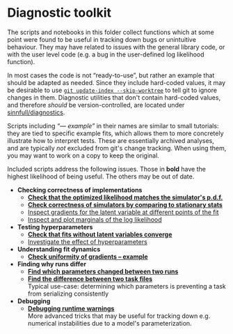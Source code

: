 # Diagnostic toolkit

The scripts and notebooks in this folder collect functions which at some point were found to be useful in tracking down bugs or unintuitive behaviour. They may have related to issues with the general library code, or with the user level code (e.g. a bug in the user-defined log likelihood function).

In most cases the code is not “ready-to-use”, but rather an example that should be adapted as needed. Since they include hard-coded values, it may be desirable to use [`git update-index --skip-worktree`](https://compiledsuccessfully.dev/git-skip-worktree/) to tell git to ignore changes in them. Diagnostic utilities that don't contain hard-coded values, and therefore _should_ be version-controlled, are located under [sinnfull/diagnostics](../diagnostics/__init__).

Scripts including _“— example”_ in their names are similar to small tutorials: they are tied to specific example fits, which allows them to more concretely illustrate how to interpret tests. These are essentially archived analyses, and are typically _not_ excluded from git's change tracking. When using them, you may want to work on a copy to keep the original.

Included scripts address the following issues. Those in **bold** have the highest likelihood of being useful. The others may be out of date.

- **Checking correctness of implementations**
  - **[Check that the optimized likelihood matches the simulator's p.d.f.](./One-step-forward%20cost)**
  - **[Check correctness of simulators by comparing to stationary stats](./Check%20stationary%20stats)**
  - [Inspect gradients for the latent variable at different points of the fit](./Inspect_gradients)
  - [Inspect and plot marginals of the log likelihood](./Inspect_logL)
- **Testing hyperparameters**
  - **[Check that fits without latent variables converge](./Fit_stability.ipynb)**
  - [Investigate the effect of hyperparameters](./Inspect_hyperparams)
- **Understanding fit dynamics**
  - **[Check uniformity of gradients – example](./Check%20uniformity%20of%20gradients%20--%20example.ipynb)**
- **Finding why runs differ**
  - **[Find which parameters changed between two runs](./Compare_parameters.ipynb)**
  - **[Find the difference between two task files](./compare_tasks.py)** \
    Typical use-case: determining which parameters is preventing a task from serializing consistently
- **Debugging**
  - **[Debugging runtime warnings](./Debugging_runtime_warnings.md)** \
    More advanced tricks that may be useful for tracking down e.g. numerical instabilities due to a model's parameterization.
